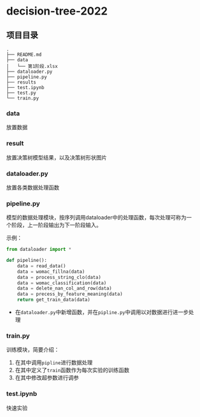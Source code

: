 # decision-tree-2022

## 项目目录

```
.
├── README.md
├── data
│   └── 第1阶段.xlsx
├── dataloader.py
├── pipeline.py
├── results
├── test.ipynb
├── test.py
└── train.py
```

### data

放置数据

### result

放置决策树模型结果，以及决策树形状图片

### dataloader.py

放置各类数据处理函数

### pipeline.py

模型的数据处理模块，按序列调用dataloader中的处理函数，每次处理可称为一个阶段，上一阶段输出为下一阶段输入。

示例：

```python
from dataloader import *

def pipeline():
    data = read_data()
    data = womac_fillna(data)
    data = process_string_clo(data)
    data = womac_classification(data)
    data = delete_nan_col_and_row(data)
    data = precess_by_feature_meaning(data)
    return get_train_data(data)
```

* 在`dataloader.py`中新增函数，并在`pipline.py`中调用以对数据进行进一步处理

### train.py

训练模块，简要介绍：

1. 在其中调用`pipline`进行数据处理
2. 在其中定义了`train`函数作为每次实验的训练函数
3. 在其中修改超参数进行调参

### test.ipynb

快速实验
